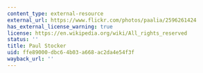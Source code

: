 ```yaml
---
content_type: external-resource
external_url: https://www.flickr.com/photos/paalia/2596261424
has_external_license_warning: true
license: https://en.wikipedia.org/wiki/All_rights_reserved
status: ''
title: Paul Stocker
uid: ffe89000-dbc6-4b03-a668-ac2da4e54f3f
wayback_url: ''
---
```

